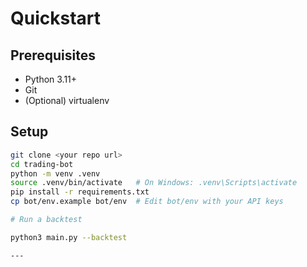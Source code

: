 # Quickstart

## Prerequisites
- Python 3.11+
- Git
- (Optional) virtualenv

## Setup

```bash
git clone <your repo url>
cd trading-bot
python -m venv .venv
source .venv/bin/activate   # On Windows: .venv\Scripts\activate
pip install -r requirements.txt
cp bot/env.example bot/env  # Edit bot/env with your API keys

# Run a backtest

python3 main.py --backtest

---

